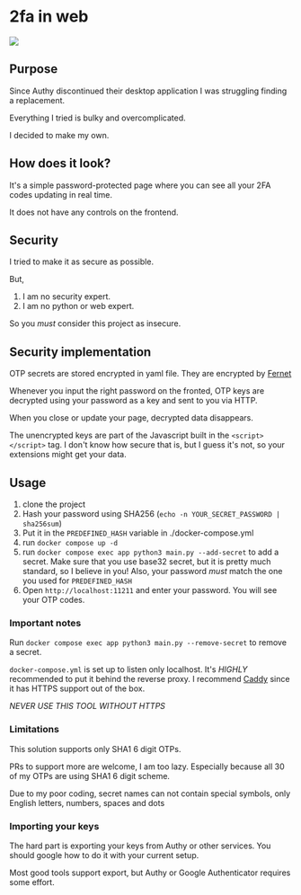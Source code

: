 # 2fa in web

![](https://storozhenko.dev/no_auth/example.gif)
## Purpose

Since Authy discontinued their desktop application I was struggling finding a replacement.

Everything I tried is bulky and overcomplicated.

I decided to make my own.

## How does it look?

It's a simple password-protected page where you can see all your 2FA codes updating in real time.

It does not have any controls on the frontend.

## Security

I tried to make it as secure as possible.

But,

1) I am no security expert.
2) I am no python or web expert.

So you *must* consider this project as insecure.

## Security implementation

OTP secrets are stored encrypted in yaml file.
They are encrypted by [Fernet](https://cryptography.io/en/latest/fernet/)

Whenever you input the right password on the fronted, OTP keys are decrypted using your password as a key and sent to
you via HTTP.

When you close or update your page, decrypted data disappears.

The unencrypted keys are part of the Javascript built in the `<script></script>` tag. I don't know how secure that is,
but I guess it's not, so your extensions might get your data.

## Usage

1) clone the project
2) Hash your password using SHA256 (`echo -n YOUR_SECRET_PASSWORD | sha256sum`)
3) Put it in the `PREDEFINED_HASH` variable in ./docker-compose.yml
4) run `docker compose up -d`
5) run `docker compose exec app python3 main.py --add-secret` to add a secret. Make sure that you use base32 secret, but
   it is pretty much standard, so I believe in you! Also, your password *must* match the one you used for
   `PREDEFINED_HASH`
6) Open `http://localhost:11211` and enter your password. You will see your OTP codes.

### Important notes

Run `docker compose exec app python3 main.py --remove-secret` to remove a secret.

`docker-compose.yml` is set up to listen only localhost. It's *HIGHLY* recommended to put it behind the reverse proxy.
I recommend [Caddy](https://caddyserver.com/) since it has HTTPS support out of the box.

*NEVER USE THIS TOOL WITHOUT HTTPS*

### Limitations

This solution supports only SHA1 6 digit OTPs.

PRs to support more are welcome, I am too lazy. Especially because all 30 of my OTPs are using SHA1 6 digit scheme.

Due to my poor coding, secret names can not contain special symbols, only English letters, numbers, spaces and dots


### Importing your keys

The hard part is exporting your keys from Authy or other services.
You should google how to do it with your current setup.

Most good tools support export, but Authy or Google Authenticator requires some effort.


